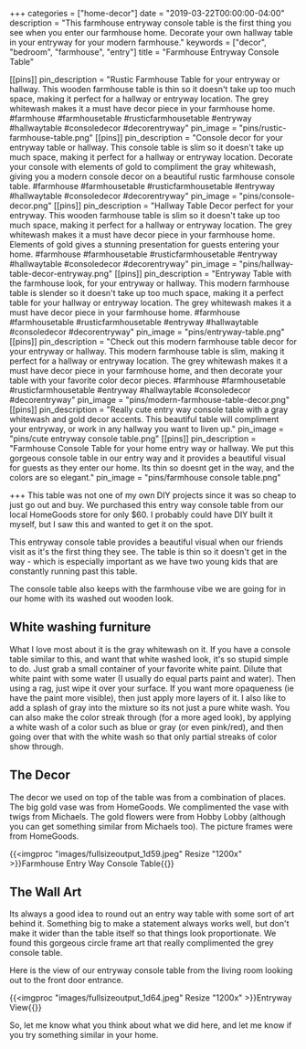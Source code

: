 +++
categories = ["home-decor"]
date = "2019-03-22T00:00:00-04:00"
description = "This farmhouse entryway console table is the first thing you see when you enter our farmhouse home. Decorate your own hallway table in your entryway for your modern farmhouse."
keywords = ["decor", "bedroom", "farmhouse", "entry"]
title = "Farmhouse Entryway Console Table"

[[pins]]
pin_description = "Rustic Farmhouse Table for your entryway or hallway.  This wooden farmhouse table is thin so it doesn't take up too much space, making it perfect for a hallway or entryway location.  The grey whitewash makes it a must have decor piece in your farmhouse home. #farmhouse #farmhousetable #rusticfarmhousetable #entryway #hallwaytable #consoledecor #decorentryway"
pin_image = "pins/rustic-farmhouse-table.png"
[[pins]]
pin_description = "Console decor for your entryway table or hallway.  This console table is slim so it doesn't take up much space, making it perfect for a hallway or entryway location. Decorate your console with elements of gold to compliment the gray whitewash, giving you a modern console decor on a beautiful rustic farmhouse console table. #farmhouse #farmhousetable #rusticfarmhousetable #entryway #hallwaytable #consoledecor #decorentryway"
pin_image = "pins/console-decor.png"
[[pins]]
pin_description = "Hallway Table Decor perfect for your entryway.  This wooden farmhouse table is slim so it doesn't take up too much space, making it perfect for a hallway or entryway location.  The grey whitewash makes it a must have decor piece in your farmhouse home.  Elements of gold gives a stunning presentation for guests entering your home. #farmhouse #farmhousetable #rusticfarmhousetable #entryway #hallwaytable #consoledecor #decorentryway"
pin_image = "pins/hallway-table-decor-entryway.png"
[[pins]]
pin_description = "Entryway Table with the farmhouse look, for your entryway or hallway.  This modern farmhouse table is slender so it doesn't take up too much space, making it a perfect table for your hallway or entryway location.  The grey whitewash makes it a must have decor piece in your farmhouse home. #farmhouse #farmhousetable #rusticfarmhousetable #entryway #hallwaytable #consoledecor #decorentryway"
pin_image = "pins/entryway-table.png"
[[pins]]
pin_description = "Check out this modern farmhouse table decor for your entryway or hallway.  This modern farmhouse table is slim, making it perfect for a hallway or entryway location.  The grey whitewash makes it a must have decor piece in your farmhouse home, and then decorate your table with your favorite color decor pieces. #farmhouse #farmhousetable #rusticfarmhousetable #entryway #hallwaytable #consoledecor #decorentryway"
pin_image = "pins/modern-farmhouse-table-decor.png"
[[pins]]
pin_description = "Really cute entry way console table with a gray whitewash and gold decor accents. This beautiful table will compliment your entryway, or work in any hallway you want to liven up."
pin_image = "pins/cute entryway console table.png"
[[pins]]
pin_description = "Farmhouse Console Table for your home entry way or hallway. We put this gorgeous console table in our entry way and it provides a beautiful visual for guests as they enter our home.  Its thin so doesnt get in the way, and the colors are so elegant."
pin_image = "pins/farmhouse console table.png"

+++
This table was not one of my own DIY projects since it was so cheap to just go out and buy.  We purchased this entry way console table from our local HomeGoods store for only $60.  I probably could have DIY built it myself, but I saw this and wanted to get it on the spot.

This entryway console table provides a beautiful visual when our friends visit as it's the first thing they see.  The table is thin so it doesn't get in the way - which is especially important as we have two young kids that are constantly running past this table.

The console table also keeps with the farmhouse vibe we are going for in our home with its washed out wooden look.

## White washing furniture

What I love most about it is the gray whitewash on it.  If you have a console table similar to this, and want that white washed look, it's so stupid simple to do.  Just grab a small container of your favorite white paint.  Dilute that white paint with some water (I usually do  equal parts paint and water).  Then using a rag, just wipe it over your surface.  If you want more opaqueness (ie have the paint more visible), then just apply more layers of it.  I also like to add a splash of gray into the mixture so its not just a pure white wash.  You can also make the color streak through (for a more aged look), by applying a white wash of a color such as blue or gray (or even pink/red), and then going over that with the white wash so that only partial streaks of color show through.

## The Decor

The decor we used on top of the table was from a combination of places.  The big gold vase was from HomeGoods.  We complimented the vase with twigs from Michaels.  The gold flowers were from Hobby Lobby (although you can get something similar from Michaels too).  The picture frames were from HomeGoods.

{{<imgproc "images/fullsizeoutput_1d59.jpeg" Resize "1200x" >}}Farmhouse Entry Way Console Table{{</imgproc>}}

## The Wall Art

Its always a good idea to round out an entry way table with some sort of art behind it.  Something big to make a statement always works well, but don't make it wider than the table itself so that things look proportionate.  We found this gorgeous circle frame art that really complimented the grey console table.

Here is the view of our entryway console table from the living room looking out to the front door entrance.

{{<imgproc "images/fullsizeoutput_1d64.jpeg" Resize "1200x" >}}Entryway View{{</imgproc>}}

So, let me know what you think about what we did here, and let me know if you try something similar in your home.